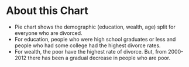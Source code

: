 # About this Chart
- Pie chart shows the demographic (education, wealth, age) split for everyone who are divorced.
- For education, people who were high school graduates or less and people who had some college had the highest divorce rates.
- For wealth, the poor have the highest rate of divorce. But, from 2000-2012 there has been a gradual decrease in people who are poor.
